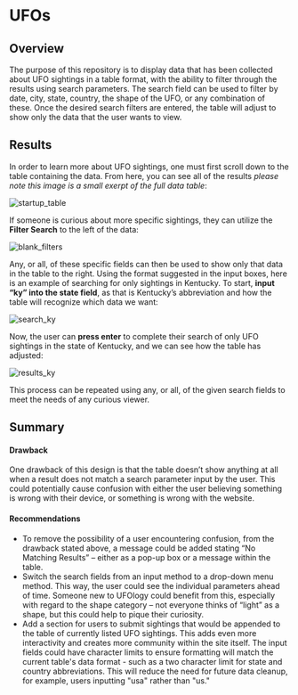 # UFOs

## Overview
The purpose of this repository is to display data that has been collected about UFO sightings in a table format, with the ability to filter through the results using search parameters. The search field can be used to filter by date, city, state, country, the shape of the UFO, or any combination of these. Once the desired search filters are entered, the table will adjust to show only the data that the user wants to view.

## Results
In order to learn more about UFO sightings, one must first scroll down to the table containing the data. From here, you can see all of the results *please note this image is a small exerpt of the full data table*:

![startup_table](https://user-images.githubusercontent.com/105808695/186503409-34c2b6be-7b6a-47b0-9290-7e7c93eacae4.png)


If someone is curious about more specific sightings, they can utilize the **Filter Search** to the left of the data:

![blank_filters](https://user-images.githubusercontent.com/105808695/186794000-cc7e67d7-a216-43e3-bbe1-631ce3ca72f4.png)

Any, or all, of these specific fields can then be used to show only that data in the table to the right. Using the format suggested in the input boxes, here is an example of searching for only sightings in Kentucky. To start, **input “ky” into the state field**, as that is Kentucky’s abbreviation and how the table will recognize which data we want:

![search_ky](https://user-images.githubusercontent.com/105808695/186794034-2af92de4-7540-4687-b8ab-d0a3a51ad582.png)

Now, the user can **press enter** to complete their search of only UFO sightings in the state of Kentucky, and we can see how the table has adjusted:

![results_ky](https://user-images.githubusercontent.com/105808695/186794065-103c1fc1-0e66-40d2-96e7-0ee6218d4cf1.png)

This process can be repeated using any, or all, of the given search fields to meet the needs of any curious viewer.

## Summary

#### Drawback

One drawback of this design is that the table doesn’t show anything at all when a result does not match a search parameter input by the user. This could potentially cause confusion with either the user believing something is wrong with their device, or something is wrong with the website.

#### Recommendations

-	To remove the possibility of a user encountering confusion, from the drawback stated above, a message could be added stating “No Matching Results” – either as a pop-up box or a message within the table.
-	Switch the search fields from an input method to a drop-down menu method. This way, the user could see the individual parameters ahead of time. Someone new to UFOlogy could benefit from this, especially with regard to the shape category – not everyone thinks of “light” as a shape, but this could help to pique their curiosity.
-	Add a section for users to submit sightings that would be appended to the table of currently listed UFO sightings. This adds even more interactivity and creates more community within the site itself. The input fields could have character limits to ensure formatting will match the current table's data format - such as a two character limit for state and country abbreviations. This will reduce the need for future data cleanup, for example, users inputting "usa" rather than "us."
